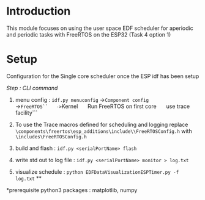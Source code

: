 # Introduction 
This module focuses on using the user space EDF scheduler for aperiodic and periodic tasks with FreeRTOS on the ESP32
(Task 4 option 1)

# Setup
Configuration for the Single core scheduler once the ESP idf has been setup

*Step                            : CLI command*
1. menu config                   : ```idf.py menuconfig```
                                 ->```Component config```  
                                 ->```FreeRTOS``  
                                 ->```Kernel```  
                                 ``` Run FreeRTOS on first core```  
                                 ``` use trace facility```     
2. To use the Trace macros defined for scheduling and logging 
  replace ```\components\freertos\esp_additions\include\\FreeRTOSConfig.h```  with   ```\includes\FreeRTOSConfig.h```  
                                         
3. build and flash            : ```idf.py <serialPortName> flash```      
4. write std out to log file  : ```idf.py <serialPortName> monitor > log.txt```
5. visualize schedule         : ```python EDFDataVisualizationESPTimer.py -f log.txt```  **

*prerequisite python3 packages : matplotlib, numpy